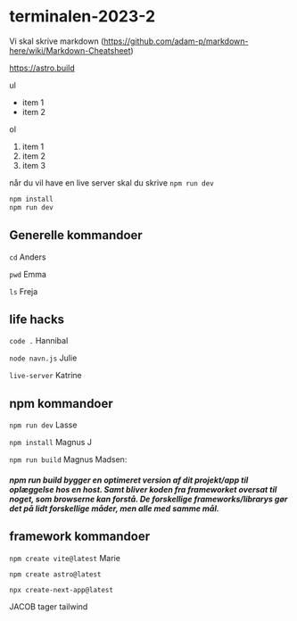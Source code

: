 # terminalen-2023-2
Vi skal skrive markdown (https://github.com/adam-p/markdown-here/wiki/Markdown-Cheatsheet)

https://astro.build 

ul
- item 1
- item 2

ol
1. item 1
2. item 2
2. item 3

når du vil have en live server skal du skrive `npm run dev` 

```bash
npm install
npm run dev
```

## Generelle kommandoer
`cd` Anders

`pwd` Emma

`ls` Freja

## life hacks
`code .` Hannibal

`node navn.js` Julie

`live-server` Katrine

## npm kommandoer

`npm run dev` Lasse

`npm install` Magnus J

`npm run build` Magnus Madsen: 
##### npm run build bygger en optimeret version af dit projekt/app til oplæggelse hos en host. Samt bliver koden fra frameworket oversat til noget, som browserne kan forstå. De forskellige frameworks/librarys gør det på lidt forskellige måder, men alle med samme mål. 

## framework kommandoer
`npm create vite@latest` Marie

`npm create astro@latest` 

`npx create-next-app@latest`

JACOB tager tailwind






